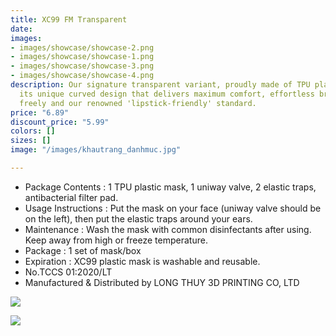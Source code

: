 ```yaml
---
title: XC99 FM Transparent
date: 
images:
- images/showcase/showcase-2.png
- images/showcase/showcase-1.png
- images/showcase/showcase-3.png
- images/showcase/showcase-4.png
description: Our signature transparent variant, proudly made of TPU plastic. With
  its unique curved design that delivers maximum comfort, effortless breathing, speaking
  freely and our renowned 'lipstick-friendly' standard.
price: "6.89"
discount_price: "5.99"
colors: []
sizes: []
image: "/images/khautrang_danhmuc.jpg"

---
```

* Package Contents : 1 TPU plastic mask, 1 uniway valve, 2 elastic traps, antibacterial filter pad.
* Usage Instructions : Put the mask on your face (uniway valve should be on the left), then put the elastic traps around your ears.
* Maintenance : Wash the mask with common disinfectants after using. Keep away from high or freeze temperature.
* Package : 1 set of mask/box
* Expiration : XC99 plastic mask is washable and reusable.
* No.TCCS 01:2020/LT
* Manufactured & Distributed by LONG THUY 3D PRINTING CO, LTD

![](/images/1600496507811.jpg)

![](/images/1600497301889.jpg)